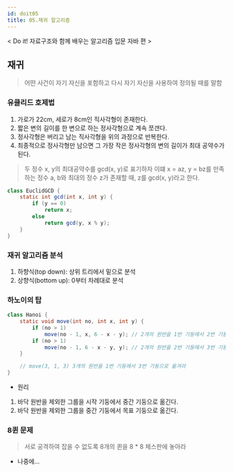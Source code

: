 ```yaml
---
id: doit05
title: 05.재귀 알고리즘
---
```


< Do it! 자료구조와 함께 배우는 알고리즘 입문 자바 편 >

## 재귀
> 어떤 사건이 자기 자신을 포함하고 다시 자기 자신을 사용하여 정의될 때를 말함

### 유클리드 호제법
1. 가로가 22cm, 세로가 8cm인 직사각형이 존재한다.
2. 짧은 변의 길이를 한 변으로 하는 정사각형으로 계속 쪼갠다.
3. 정사각형은 버리고 남는 직사각형을 위의 과정으로 반복한다.
4. 최종적으로 정사각형만 남으면 그 가장 작은 정사각형의 변의 길이가 최대 공약수가 된다.

> 두 정수 x, y의 최대공약수를 gcd(x, y)로 표기하자 이떄 x = az, y = bz를 만족하는 정수 a, b와 최대의 정수 z가 존재할 때, z를 gcd(x, y)라고 한다.

```java
class EuclidGCD {
    static int gcd(int x, int y) {
        if (y == 0)
            return x;
        else
            return gcd(y, x % y);
    }
}
```

### 재귀 알고리즘 분석

1. 하향식(top down): 상위 트리에서 밑으로 분석
2. 상향식(bottom up): 0부터 차례대로 분석


### 하노이의 탑
```java
class Hanoi {
    static void move(int no, int x, int y) {
        if (no > 1)
            move(no - 1, x, 6 - x - y); // 2개의 원반을 1번 기둥에서 2번 기둥으로
        if (no > 1)
            move(no - 1, 6 - x - y, y); // 2개의 원반을 2번 기둥에서 3번 기둥으로
    }

    // move(3, 1, 3) 3개의 원반을 1번 기둥에서 3번 기둥으로 옮겨라
}
```

- 원리
1. 바닥 원반을 제외한 그룹을 시작 기둥에서 중간 기둥으로 옮긴다.
2. 바닥 원반을 제외한 그룹을 중간 기둥에서 목표 기둥으로 옮긴다.

### 8퀸 문제
> 서로 공격하여 잡을 수 없도록 8개의 퀸을 8 * 8 체스판에 놓아라

- 나중에...
